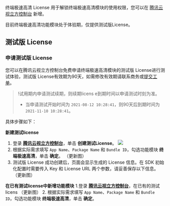 终端极速高清 License 用于解锁终端极速高清模块的使用权限，您可以在 [腾讯云视立方控制台](https://console.cloud.tencent.com/vcube) 新增。

目前终端极速高清功能模块处于体验期，仅提供测试版License。

## 测试版 License

### 申请测试版 License
您可以在腾讯云视立方控制台免费申请终端极速高清模块的测试版 License进行测试体验，测试版 License有效期为90天，如需修改有效期请联系商务或[提交工单](https://console.cloud.tencent.com/workorder/category)。

> !试用期内申请测试续期，则续期licens e到期时间以申请测试时刻为准。
> - 当申请测试开始时间为 `2021-08-12 10:28:41`，则90天后到期时间为 `2021-11-10 10:28:41`。

具体步骤如下：

**新建测试license**
1. 登录 **[腾讯云视立方控制台](https://console.cloud.tencent.com/vcube)**，单击 **创建测试License**。
![](https://main.qcloudimg.com/raw/a623b59b4989ef4d713fc5a2e13927c1.png)
2. 根据实际需求填写 `App Name`、`Package Name` 和 `Bundle ID`，勾选功能模块 **终端极速高清**，单击 **确定**。
（更新图）
3. 测试版 License 成功创建后，页面会显示生成的 License 信息。在 SDK 初始化配置时需要传入 Key 和 License URL 两个参数，请妥善保存以下信息。
（更新图）

**在已有测试license中新增功能模块**
1.登录 **[腾讯云视立方控制台](https://console.cloud.tencent.com/vcube)**，在已有的测试licens
（更新图）
2. 根据实际需求填写 `App Name`、`Package Name` 和 `Bundle ID`，勾选功能模块 **终端极速高清**，单击 **确定**。
